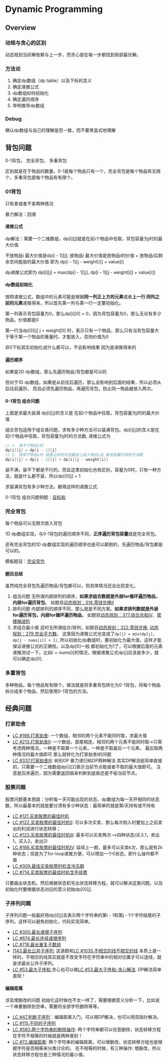 # Dynamic Programming

## Overview
### 动规与贪心的区别
动态规划当前解依赖与上一步，而贪心是在每一步都找到局部最优解。

### 方法论
1. 确定dp数组（dp table）以及下标的含义
2. 确定递推公式
3. dp数组如何初始化
4. 确定遍历顺序
5. 举例推导dp数组

### Debug
确认dp数组与自己的理解是否一致，而不要黑盒式地理解


## 背包问题
0-1背包， 完全背包， 多重背包 

区别就是在于物品的数量，0-1是每个物品只有一个，完全背包是每个物品有无限个，多重背包是每个物品有有限个。
### 01背包
只有拿或者不拿两种情况

暴力解法：回溯

#### 递推公式
dp解法：需要一个二维数组，dp[i][j]就是在前i个物品中任取，背包容量为j时的最大价值

不放物品i 最大价值是dp[i - 1][j]; 放物品i 最大价值是放物品i的价值 + 放物品i后剩余空间能放的最大价值 
即为 dp[i - 1][j - weight[i]] + value[i]

dp递推公式即为 dp[i][j] = max(dp[i - 1][j], dp[i - 1][j - weight[i]] + value[i])

#### dp数组初始化
按照递推公式，数组中的元素可能是根据**同一列正上方的元素**或者**上一行 同列之前的元素**递推得来，所以首先第一列与第一行一定要初始化。

第一列表示背包容量为0，那么dp[i][0] = 0，因为背包容量为0，那么无论有多少物品，价值都是0

第一行当dp[0][j] j > weight[0] 时，表示只有一个物品，那么只有当背包容量大于等于第一个物品的重量时，才能放入，否则价值为0

非0下标其实初始化成什么都可以，不会影响结果 因为是递推得来的

#### 遍历顺序
如果是2D dp数组，那么先遍历物品/背包都是可以的

但对于1D dp数组，如果是从前往后遍历，那么会影响到后面的结果，所以必须从后往前遍历，
而且必须先遍历物品，再遍历背包，防止同一物品被放入两次。

#### 0-1背包 组合问题
上面是求最大装满 dp[i][j]的含义是 在前i个物品中任取，背包容量为j时的最大价值

组合背包适用于组合类问题，求有多少种方法可以装满背包。dp[i][j]的含义是在前i个物品中任取，背包容量为j时的方法数,
递推公式为
```c++ 
// 1. 装不下物品i时
dp[i][j] = dp[i - 1][j]
// 2. 装得下物品i时 就是之前的方法数加上装入物品i后 剩余容量可用的方法数
dp[i][j] = dp[i - 1][j] + dp[i][j - weight[i]]
```
装不满，装不下都是不行的，而且这里初始化也有区别，容量为0时，只有一种方法，就是什么都不装，所以dp[0][j] = 1

求装满背包有多少种方法，都用这样的递推公式.

0-1背包 组合问题例题：[目标和](./target_sum.cpp)

### 完全背包
每个物品可以无限次放入背包

1D dp数组实现，与0-1背包的遍历顺序不同，**正序遍历背包容量**就是完全背包。

还有完全背包的1D dp数组实现的遍历顺序也是可以颠倒的，先遍历物品/背包都是可以的。

模板题目：[完全背包](./complete_knapsack.cpp)

#### 题目总结

虽然纯完全背包先遍历物品/背包都可以，但具体情况还会出现变化。

1. 组合问题 无所谓内部排列的顺序，**如果求组合数就是外层for循环遍历物品，内层for遍历背包**。 如题目[动态规划：518.零钱兑换II](./coin_change_ii.cpp)
2. 排列问题 内部排列的顺序不同，那么就是不同方案。**如果求排列数就是外层for遍历背包，内层for循环遍历物品**。 如题目[动态规划：377.组合总和IV](./combination_sum_iv.cpp)、[爬楼梯进阶](./climbing_stairs_ii.cpp)
3. 求组合最小值 这时无所谓组合/排列，如题目[动态规划：322.零钱兑换](./coin_change.cpp), [动态规划：279.完全平方数](./perfect_squares.cpp)。
这里因为递推公式也变成了```dp[j] = min(dp[j], dp[j - nums[i]] + 1)```, 所以初始化dp数组时，要初始化为最大值，这样才能保证递推公式的正确性。以及dp[0]一般
都初始化为1了，可以根据后面的元素递推测试一下。比如$i = nums[i]$的情况，根据递推公式dp[j]应该是多少，就可以确定dp[0].
### 多重背包
多种物品，每个物品有有限个。做法就是将多重背包转化为0-1背包，将每个物品拆分成多个物品，然后使用0-1背包的方法。

## 经典问题

### 打家劫舍
- [LC #198.打家劫舍](./house_robber.cpp): 一个数组，相邻的两个元素不能同时取，求最大值
- [LC #213.打家劫舍II](./house_robber_ii.cpp): 一个数组，首尾相连，相邻的两个元素不能同时取->只需考虑两种情况，一种是不取第一个元素，一种是不取最后一个元素。
最后取两种情况的最大值即可 那么就转化为打家劫舍I的问题
- [LC #337.打家劫舍III](./house_robber_iii.cpp): 树形DP 暴力递归和DP两种解法 其实DP解法挺简单直接的，只需要一个二维数组dp[i][2]表示当前节点取或者不取的最大值即可。
注意是后序遍历，因为需要返回值来判断到底偷还是不偷当前节点。
### 股票问题
股票问题基本思路：分析每一天可能出现的状态，dp数组为每一天开相同的状态数，所以最基本的就是要分清有多少种状态：最简单的就是第$i$天持有或不持有
- [LC #121.买卖股票的最佳时机](best_time_to_buy_and_sell_stock.cpp)
- [LC #122.买卖股票的最佳时机II](best_time_to_buy_and_sell_stock_ii.cpp): 可以多次买卖，那么每次购入时要加上之前卖出的利润进行状态转移；
- [LC #123.买卖股票的最佳时机III](best_time_to_buy_and_sell_stock_iii.cpp): 最多可以买卖两次—>四种状态(买入1，卖出1，买入2，卖出2)
- [LC #188.买卖股票的最佳时机IV](best_time_to_buy_and_sell_stock_iv.cpp): 延续上一题，最多可以买卖k次，那么就有2k种状态；但是为了for-loop递推方便，可以增加一个0状态，即什么操作都不做
- [LC #309.最佳买卖股票时机含冷冻期](best_time_to_buy_and_sell_stock_with_cooldown.cpp)
- [LC #714.买卖股票的最佳时机含手续费](best_time_to_buy_and_sell_stock_with_transaction_fee.cpp)

只要画出状态机，然后根据状态机写出状态转移方程，就可以解决这类问题。以及初始化时要根据状态对应的意义初始dp[0][j].
### 子序列问题
子序列问题一般最好用dp[i][j]去表示两个字符串的第i - 1和第j - 1个字符结尾的子序列，这样可以避免初始化，代码实现简单。
- [LC #300.最长递增子序列](./longest_increasing_subsequence.cpp)
- [LC #674.最长连续递增序列](./longest_continuous_increasing_subsequence.cpp)
- [LC #718.最长重复子数组](./maximum_length_of_repeated_subarray.cpp)
- [1143.最长公共子序列](./longest_common_subsequence.cpp); 这道题和[LC #1035.不相交的线不相交的线](https://leetcode.cn/problems/uncrossed-lines/description/)
本质上是一样的，不相交的线其实就是不改变字符在字符串中的相对位置才可以连线，就是求最长公共子序列。
- [LC #53.最大子序和](./maximum_subarray_dp.cpp),贪心也可以做[LC #53.最大子序和-贪心解法](../greedy_algorithm/maximum_subarray.cpp). DP解法简单直观！
#### 编辑距离
涉及增删改的问题 初始化这时候也不太一样了，需要根据意义分析一下，比如说一个串要删除到空串，需要将全部字符删除等等。
- [LC #47.判断子序列](./is_subsequence.cpp)：编辑距离入门，可以用DP解决，也可以用双指针解决。
- [LC #115.不同的子序列](./distinct_subsequences.cpp)
- [LC #583.两个字符串的删除操作](delete_operation_for_two_strings.cpp): 两个字符串都可以任意删除，状态转移方程在字符不相等的时候就是两种类别！
- [LC #72.编辑距离](./edit_distance.cpp): 两个字符串的编辑距离，可以增删改，状态转移方程也是根据字符是否相等来分类讨论的。
在不相等的时候，有三种操作: 增删改，所以状态转移方程也是三种情况的最小值。

